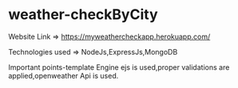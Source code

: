 # weather-checkByCity

Website Link => https://myweathercheckapp.herokuapp.com/

Technologies used => NodeJs,ExpressJs,MongoDB

Important points-template Engine ejs is used,proper validations are applied,openweather Api is used.
